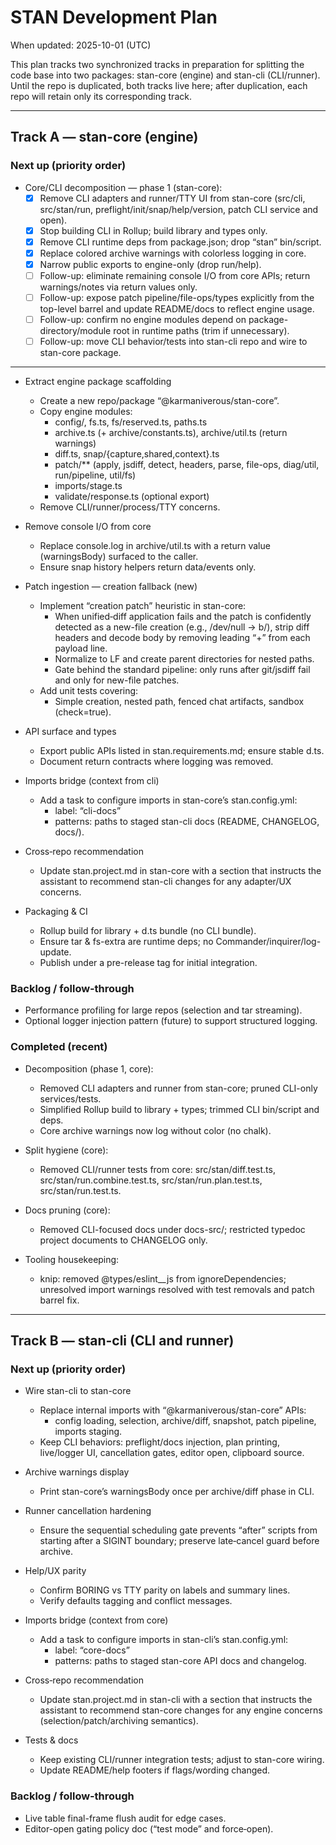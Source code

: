 # STAN Development Plan

When updated: 2025-10-01 (UTC)

This plan tracks two synchronized tracks in preparation for splitting the code base into two packages: stan-core (engine) and stan-cli (CLI/runner). Until the repo is duplicated, both tracks live here; after duplication, each repo will retain only its corresponding track.

---

## Track A — stan-core (engine)

### Next up (priority order)

- Core/CLI decomposition — phase 1 (stan-core):
  - [x] Remove CLI adapters and runner/TTY UI from stan-core (src/cli, src/stan/run, preflight/init/snap/help/version, patch CLI service and open).
  - [x] Stop building CLI in Rollup; build library and types only.
  - [x] Remove CLI runtime deps from package.json; drop “stan” bin/script.
  - [x] Replace colored archive warnings with colorless logging in core.
  - [x] Narrow public exports to engine-only (drop run/help).
  - [ ] Follow-up: eliminate remaining console I/O from core APIs; return warnings/notes via return values only.
  - [ ] Follow-up: expose patch pipeline/file-ops/types explicitly from the top-level barrel and update README/docs to reflect engine usage.
  - [ ] Follow-up: confirm no engine modules depend on package-directory/module root in runtime paths (trim if unnecessary).
  - [ ] Follow-up: move CLI behavior/tests into stan-cli repo and wire to stan-core package.

---

- Extract engine package scaffolding
  - Create a new repo/package “@karmaniverous/stan-core”.
  - Copy engine modules:
    - config/, fs.ts, fs/reserved.ts, paths.ts
    - archive.ts (+ archive/constants.ts), archive/util.ts (return warnings)
    - diff.ts, snap/{capture,shared,context}.ts
    - patch/** (apply, jsdiff, detect, headers, parse, file-ops, diag/util, run/pipeline, util/fs)
    - imports/stage.ts
    - validate/response.ts (optional export)
  - Remove CLI/runner/process/TTY concerns.

- Remove console I/O from core
  - Replace console.log in archive/util.ts with a return value (warningsBody) surfaced to the caller.
  - Ensure snap history helpers return data/events only.

- Patch ingestion — creation fallback (new)
  - Implement “creation patch” heuristic in stan-core:
    - When unified‑diff application fails and the patch is confidently detected as a new-file creation (e.g., /dev/null → b/<path>), strip diff headers and decode body by removing leading “+” from each payload line.
    - Normalize to LF and create parent directories for nested paths.
    - Gate behind the standard pipeline: only runs after git/jsdiff fail and only for new-file patches.
  - Add unit tests covering:
    - Simple creation, nested path, fenced chat artifacts, sandbox (check=true).

- API surface and types
  - Export public APIs listed in stan.requirements.md; ensure stable d.ts.
  - Document return contracts where logging was removed.

- Imports bridge (context from cli)
  - Add a task to configure imports in stan-core’s stan.config.yml:
    - label: “cli-docs”
    - patterns: paths to staged stan-cli docs (README, CHANGELOG, docs/).

- Cross‑repo recommendation
  - Update stan.project.md in stan-core with a section that instructs the assistant to recommend stan-cli changes for any adapter/UX concerns.

- Packaging & CI
  - Rollup build for library + d.ts bundle (no CLI bundle).
  - Ensure tar & fs-extra are runtime deps; no Commander/inquirer/log-update.
  - Publish under a pre-release tag for initial integration.

### Backlog / follow‑through

- Performance profiling for large repos (selection and tar streaming).
- Optional logger injection pattern (future) to support structured logging.

### Completed (recent)

- Decomposition (phase 1, core):
  - Removed CLI adapters and runner from stan-core; pruned CLI-only services/tests.
  - Simplified Rollup build to library + types; trimmed CLI bin/script and deps.
  - Core archive warnings now log without color (no chalk).

- Split hygiene (core):
  - Removed CLI/runner tests from core: src/stan/diff.test.ts, src/stan/run.combine.test.ts, src/stan/run.plan.test.ts, src/stan/run.test.ts.

- Docs pruning (core):
  - Removed CLI-focused docs under docs-src/; restricted typedoc project documents to CHANGELOG only.

- Tooling housekeeping:
  - knip: removed @types/eslint__js from ignoreDependencies; unresolved import warnings resolved with test removals and patch barrel fix.

---

## Track B — stan-cli (CLI and runner)

### Next up (priority order)

- Wire stan-cli to stan-core
  - Replace internal imports with “@karmaniverous/stan-core” APIs:
    - config loading, selection, archive/diff, snapshot, patch pipeline, imports staging.
  - Keep CLI behaviors: preflight/docs injection, plan printing, live/logger UI, cancellation gates, editor open, clipboard source.

- Archive warnings display
  - Print stan-core’s warningsBody once per archive/diff phase in CLI.

- Runner cancellation hardening
  - Ensure the sequential scheduling gate prevents “after” scripts from starting after a SIGINT boundary; preserve late‑cancel guard before archive.

- Help/UX parity
  - Confirm BORING vs TTY parity on labels and summary lines.
  - Verify defaults tagging and conflict messages.

- Imports bridge (context from core)
  - Add a task to configure imports in stan-cli’s stan.config.yml:
    - label: “core-docs”
    - patterns: paths to staged stan-core API docs and changelog.

- Cross‑repo recommendation
  - Update stan.project.md in stan-cli with a section that instructs the assistant to recommend stan-core changes for any engine concerns (selection/patch/archiving semantics).

- Tests & docs
  - Keep existing CLI/runner integration tests; adjust to stan-core wiring.
  - Update README/help footers if flags/wording changed.

### Backlog / follow‑through

- Live table final-frame flush audit for edge cases.
- Editor-open gating policy doc (“test mode” and force‑open).
